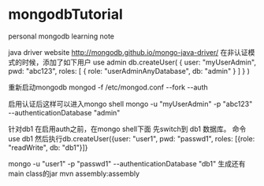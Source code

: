 # mongodbTutorial
personal mongodb learning note

java driver website http://mongodb.github.io/mongo-java-driver/
在非认证模式的时候，添加了如下用户
use admin
db.createUser(
  {
    user: "myUserAdmin",
    pwd: "abc123",
    roles: [ { role: "userAdminAnyDatabase", db: "admin" } ]
  }
)

重新启动mongodb
mongod -f /etc/mongod.conf --fork --auth 

启用认证后这样可以进入mongo shell
mongo -u "myUserAdmin" -p "abc123" --authenticationDatabase "admin"


针对db1
在启用auth之前，在mongo shell下面
先switch到 db1 数据库。 命令use db1
然后执行db.createUser({user: "user1", pwd: "passwd1", roles: [{role: "readWrite", db: "db1"}]}


mongo -u "user1" -p "passwd1" --authenticationDatabase "db1"
生成还有main class的jar
mvn assembly:assembly